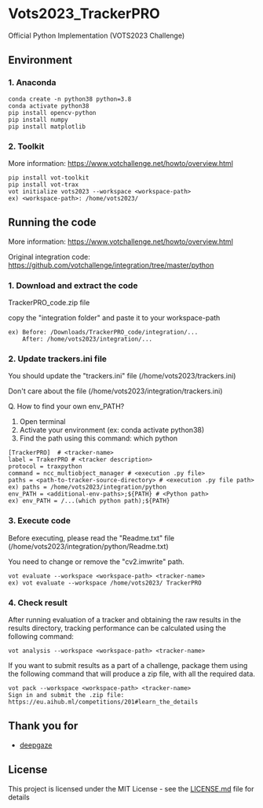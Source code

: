 # Vots2023_TrackerPRO

Official Python Implementation (VOTS2023 Challenge)

## Environment

### 1. Anaconda 

```
conda create -n python38 python=3.8
conda activate python38
pip install opencv-python
pip install numpy
pip install matplotlib
```

### 2. Toolkit
More information: https://www.votchallenge.net/howto/overview.html

```
pip install vot-toolkit
pip install vot-trax
vot initialize vots2023 --workspace <workspace-path>
ex) <workspace-path>: /home/vots2023/
```

## Running the code
More information: https://www.votchallenge.net/howto/overview.html

Original integration code: https://github.com/votchallenge/integration/tree/master/python

### 1. Download and extract the code

TrackerPRO_code.zip file

copy the "integration folder" and paste it to your workspace-path

```
ex) Before: /Downloads/TrackerPRO_code/integration/... 
    After: /home/vots2023/integration/...
```

### 2. Update trackers.ini file
You should update the "trackers.ini" file (/home/vots2023/trackers.ini)

Don't care about the file (/home/vots2023/integration/trackers.ini)

Q. How to find your own env_PATH? 
1) Open terminal
2) Activate your environment (ex: conda activate python38)
3) Find the path using this command: which python
```
[TrackerPRO]  # <tracker-name>
label = TrakerPRO # <tracker description>
protocol = traxpython
command = ncc_multiobject_manager # <execution .py file>
paths = <path-to-tracker-source-directory> # <execution .py file path>
ex) paths = /home/vots2023/integration/python
env_PATH = <additional-env-paths>;${PATH} # <Python path>
ex) env_PATH = /...(which python path);${PATH}
```

### 3. Execute code 
Before executing, please read the "Readme.txt" file (/home/vots2023/integration/python/Readme.txt)

You need to change or remove the "cv2.imwrite" path.

```
vot evaluate --workspace <workspace-path> <tracker-name>
ex) vot evaluate --workspace /home/vots2023/ TrackerPRO
```

### 4. Check result 
After running evaluation of a tracker and obtaining the raw results in the results directory, tracking performance can be calculated using the following command:
```
vot analysis --workspace <workspace-path> <tracker-name>
```

If you want to submit results as a part of a challenge, package them using the following command that will produce a zip file, with all the required data.
```
vot pack --workspace <workspace-path> <tracker-name>
Sign in and submit the .zip file: https://eu.aihub.ml/competitions/201#learn_the_details
```

## Thank you for
* [deepgaze](https://github.com/mpatacchiola/deepgaze/tree/master/deepgaze)

## License
This project is licensed under the MIT License - see the [LICENSE.md](LICENSE.md) file for details
